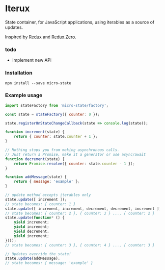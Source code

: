 # Iterux
State container, for JavaScript applications, using iterables as a source of updates.

Inspired by [Redux](https://github.com/reactjs/redux) and [Redux Zero](https://github.com/concretesolutions/redux-zero).

### todo
- implement new API

### Installation

`npm install --save micro-state`

### Example usage

```javascript
import stateFactory from 'micro-state/factory';

const state = stateFactory({ counter: 0 });

state.registerOnStateChangeCallback(state => console.log(state));

function increment(state) {
    return { counter: state.counter + 1 };
}

// Nothing stops you from making asynchronous calls.
// Just return a Promise, make it a generator or use async/await
function decrement(state) {
    return Promise.resolve({ counter: state.counter - 1 });
}

function addMessage(state) {
    return { message: 'example' };
}

// update method accepts iterables only
state.update([ increment ]);
// state becomes: { counter: 1 }
state.update([ increment, increment, decrement, decrement, increment ]); 
// state becomes: { counter: 2 }, { counter: 3 } ..., { counter: 2 }
state.update(function* () {
    yield increment;
    yield increment;
    yield decrement;
    yield increment;
}());
// state becomes: { counter: 3 }, { counter: 4 } ..., { counter: 3 }

// Updates override the state!
state.update(addMessage); 
// state becomes: { message: 'example' }

```
